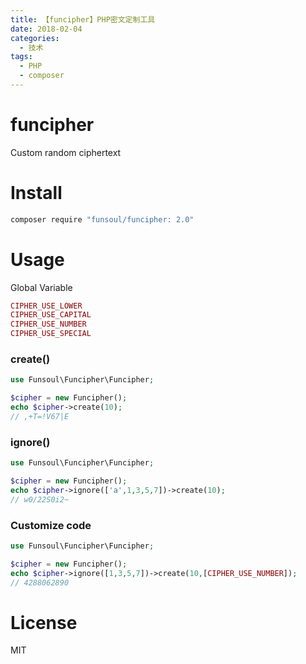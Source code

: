 ```yaml
---
title: 【funcipher】PHP密文定制工具
date: 2018-02-04
categories:
  - 技术
tags: 
  - PHP 
  - composer
---
```


funcipher
======
Custom random ciphertext

# Install

```bash
composer require "funsoul/funcipher: 2.0"
```

# Usage

Global Variable

```php
CIPHER_USE_LOWER
CIPHER_USE_CAPITAL
CIPHER_USE_NUMBER
CIPHER_USE_SPECIAL
```
### create()
```php
use Funsoul\Funcipher\Funcipher;

$cipher = new Funcipher();
echo $cipher->create(10);
// ,+T=!V67|E

```
### ignore()
```php
use Funsoul\Funcipher\Funcipher;

$cipher = new Funcipher();
echo $cipher->ignore(['a',1,3,5,7])->create(10);
// w0/22S0i2~
```
### Customize code
```php
use Funsoul\Funcipher\Funcipher;

$cipher = new Funcipher();
echo $cipher->ignore([1,3,5,7])->create(10,[CIPHER_USE_NUMBER]);
// 4288062890
```

# License

MIT